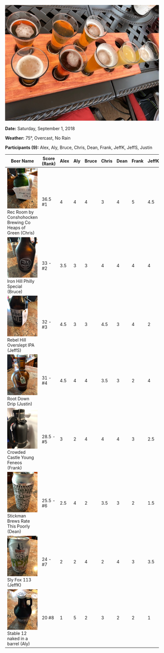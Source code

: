<img src="./images/2018/the-pour.jpg" class="setup-thumb fancybox">


**Date:** Saturday, September 1, 2018

**Weather:** 75°, Overcast, No Rain

**Participants (9):** Alex, Aly, Bruce, Chris, Dean, Frank, JeffK, JeffS, Justin


| Beer Name  | Score (Rank) | Alex | Aly | Bruce | Chris | Dean | Frank | JeffK | JeffS | Justin |
|---|---|---|---|---|---|---|---|---|---|---|
| <img class="cap-thumb fancybox" src="./images/2018/rec-room.jpg"> Rec Room by Conshohocken Brewing Co Heaps of Green (Chris) | 36.5 #1 | 4 | 4 | 4 | 3 | 4 | 5 | 4.5 | 3 | 5 |
| <img class="cap-thumb fancybox" src="./images/2018/iron-hill.jpg"> Iron Hill Philly Special (Bruce) | 33 - #2 | 3.5 | 3 | 3 | 4 | 4 | 4| 4 | 5 | 2.5 |
| <img class="cap-thumb fancybox" src="./images/2018/rebel-hill.jpg"> Rebel Hill Overslept IPA (JeffS) | 32 - #3 | 4.5 | 3 | 3 | 4.5 | 3 | 4 | 2 | 4 | 4 |
| <img class="cap-thumb fancybox" src="./images/2018/root-down.jpg"> Root Down Drip (Justin) | 31 - #4 | 4.5 | 4 | 4 | 3.5 | 3 | 2 | 4 | 1 | 5 |
| <img class="cap-thumb fancybox" src="./images/2018/crowded.jpg"> Crowded Castle Young Feneos (Frank) | 28.5 - #5 | 3 | 2 | 4 | 4 | 4 | 3 | 2.5 | 2 | 4 |
| <img class="cap-thumb fancybox" src="./images/2018/stickman.jpg"> Stickman Brews Rate This Poorly (Dean) | 25.5 - #6 | 2.5 | 4 | 2 | 3.5 | 3 | 2 | 1.5 | 5 | 2 |
| <img class="cap-thumb fancybox" src="./images/2018/slyfox.jpg"> Sly Fox 113 (JeffK) | 24 - #7 | 2 | 2 | 4 | 2 | 4 | 3 | 3.5 | 1 | 2.5 |
| <img class="cap-thumb fancybox" src="./images/2018/stable12.jpg"> Stable 12 naked in a barrel (Aly) | 20 #8 | 1 | 5 | 2 | 3 | 2 | 2 | 1 | 3 | 1 |
